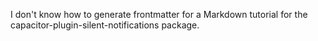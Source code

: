 I don't know how to generate frontmatter for a Markdown tutorial for the capacitor-plugin-silent-notifications package.